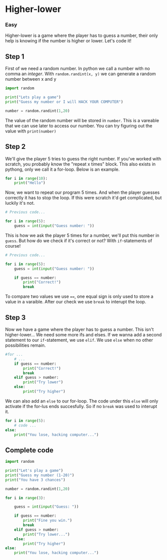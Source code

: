 # Higher-lower

### Easy

Higher-lower is a game where the player has to guess a number, their only help is knowing if the number is higher or lower. Let's code it!

## Step 1

First of we need a random number. In python we call a number with no comma an _integer_. With `random.randint(x, y)` we can generate a random number between x and y

```python
import random

print("Lets play a game")
print("Guess my number or I will HACK YOUR COMPUTER")

number = random.randint(1,20)
```

The value of the random number will be stored in `number`. This is a vareable that we can use later to access our number. You can try figuring out the value with `print(number)`

## Step 2

We'll give the player 5 tries to guess the right number. If you've worked with scratch, you probably know the "repeat x times" block. This also exists in pythong, only we call it a for-loop. Below is an example.

```python
for i in range(10):
    print("Hello")
```

Now, we want to repeat our program 5 times. And when the player guesses correctly it has to stop the loop. If this were scratch it'd get complicated, but luckily it's not.

```py
# Previous code...

for i in range(5):
    guess = int(input("Guess number: "))

```

This is how we ask the player 5 times for a number, we'll put this number in `guess`. But how do we check if it's correct or not? With `if`-statements of course!

```py
# Previous code...

for i in range(5):
    guess = int(input("Guess number: "))

    if guess == number:
        print("Correct!")
        break
```

To compare two values we use `==`, one equal sign is only used to store a value in a varaible. After our check we use `break` to interupt the loop.

## Step 3

Now we have a game where the player has to guess a number. This isn't higher-lower... We need some more ifs and elses. If we wanna add a second statement to our `if`-statement, we use `elif`. We use `else` when no other possibilities remain.

```py
#for ...
    # ...
    if guess == number:
        print("Correct!")
        break
    elif guess > number:
        print("Try lower")
    else:
        print("Try higher")
```

We can also add an `else` to our for-loop. The code under this `else` will only activate if the for-lus ends succesfully. So if no `break` was used to interupt it.

```py
for i in range(5):
    # code ...
else:
    print("You lose, hacking computer...")
```

## Complete code

```py
import random

print("Let's play a game")
print("Guess my number (1-20)")
print("You have 3 chances")

number = random.randint(1,20)

for i in range(3):

    guess = int(input("Guess: "))

    if guess == number:
        print("Fine you win.")
        break
    elif guess > number:
        print("Try lower...")
    else:
        print("Try higher")
else:
    print("You lose, hacking computer...")
```
